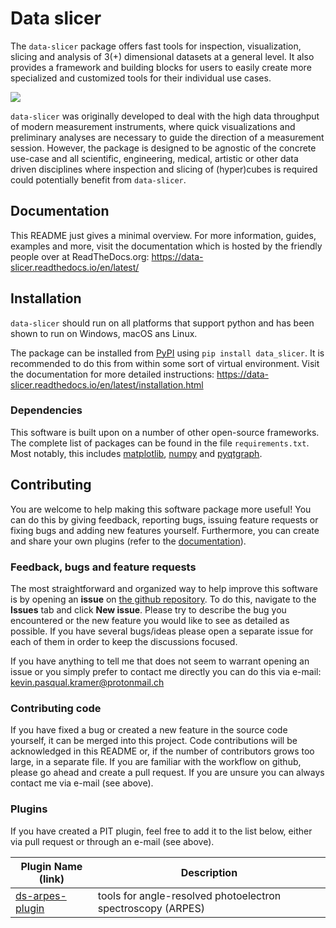 # Data slicer

The `data-slicer` package offers fast tools for inspection, visualization, 
slicing and analysis of 3(+) dimensional datasets at a general level.
It also provides a framework and building blocks for users to easily create 
more specialized and customized tools for their individual use cases.

![](https://raw.githubusercontent.com/kuadrat/data_slicer/master/screenshots/pit_demo.gif)

`data-slicer` was originally developed to deal with the high data throughput of 
modern measurement instruments, where quick visualizations and preliminary 
analyses are necessary to guide the direction of a measurement session.
However, the package is designed to be agnostic of the concrete use-case and 
all scientific, engineering, medical, artistic or other data driven 
disciplines where inspection and slicing of (hyper)cubes is required could 
potentially benefit from `data-slicer`.

## Documentation

This README just gives a minimal overview.
For more information, guides, examples and more, visit the documentation which is hosted 
by the friendly people over at ReadTheDocs.org:
https://data-slicer.readthedocs.io/en/latest/

## Installation

`data-slicer` should run on all platforms that support python and has been 
shown to run on Windows, macOS ans Linux.

The package can be installed from [PyPI](https://pypi.org/project/data-slicer/) 
using `pip install data_slicer`.
It is recommended to do this from within some sort of virtual environment.
Visit the documentation for more detailed instructions:
https://data-slicer.readthedocs.io/en/latest/installation.html

### Dependencies

This software is built upon on a number of other open-source frameworks.
The complete list of packages can be found in the file `requirements.txt`.
Most notably, this includes [matplotlib](https://matplotlib.org/), 
[numpy](https://numpy.org/) and 
[pyqtgraph](https://pyqtgraph.readthedocs.io/en/latest/).

## Contributing

You are welcome to help making this software package more useful!
You can do this by giving feedback, reporting bugs, issuing feature requests 
or fixing bugs and adding new features yourself. 
Furthermore, you can create and share your own plugins (refer to the 
[documentation](https://data-slicer.readthedocs.io/en/latest/)).

### Feedback, bugs and feature requests

The most straightforward and organized way to help improve this software is 
by opening an **issue** on [the github 
repository](https://github.com/kuadrat/data-slicer/issues).
To do this, navigate to the **Issues** tab and click **New issue**.
Please try to describe the bug you encountered or the new feature you would 
like to see as detailed as possible.
If you have several bugs/ideas please open a separate issue for each of them 
in order to keep the discussions focused.

If you have anything to tell me that does not seem to warrant opening an 
issue or you simply prefer to contact me directly you can do this via e-mail:
kevin.pasqual.kramer@protonmail.ch

### Contributing code

If you have fixed a bug or created a new feature in the source code yourself, 
it can be merged into this project.
Code contributions will be acknowledged in this README or, if the number of 
contributors grows too large, in a separate file.
If you are familiar with the workflow on github, please go ahead and create a 
pull request.
If you are unsure you can always contact me via e-mail (see above).

### Plugins

If you have created a PIT plugin, feel free to add it to the list below, 
either via pull request or through an e-mail (see above).

| Plugin Name (link) | Description | 
| ------------------ | ----------- |
| [ds-arpes-plugin](https://www.pluralsight.com/guides/working-tables-github-markdown) | tools for angle-resolved photoelectron spectroscopy (ARPES) | 

